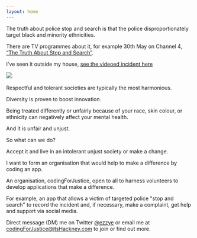 ```yaml
---
layout: home
---
```


The truth about police stop and search is that the police disproportionately target black and minority ethnicities.

There are TV programmes about it, for example 30th May on Channel 4, [“The Truth About Stop and Search”](https://www.channel4.com/programmes/the-truth-about-police-stop-search).
&nbsp;
&nbsp;

I've seen it outside my house, [see the videoed incident here](https://www.youtube.com/watch?v=w8e34-zDOys)
&nbsp;

![](/assets/images/mq1.jpeg)
&nbsp;

Respectful and tolerant societies are typically the most harmonious.

Diversity is proven to boost innovation.

Being treated differently or unfairly because of your race, skin colour, or ethnicity can negatively affect your mental health.

And it is unfair and unjust.

So what can we do?

Accept it and live in an intolerant unjust society or make a change.

I want to form an organisation that would help to make a difference by coding an app.

An organisation, codingForJustice, open to all to harness volunteers to develop applications that make a difference.

For example, an app that allows a victim of targeted police "stop and search" to record the incident and, if necessary, make a complaint, get help and support via social media.

Direct message (DM) me on Twitter [@ezzye](https://twitter.com/ezzye) or email me at [codingForJustice@itsHackney.com](codingForJustice@itsHackney.com) to join or find out more.

&nbsp;